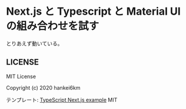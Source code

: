 # Next.js と Typescript と Material UI の組み合わせを試す

とりあえず動いている。

## LICENSE

MIT License

Copyright (c) 2020 hankei6km

テンプレート: [TypeScript Next.js example](https://github.com/vercel/next.js/tree/canary/examples/with-typescript) MIT
